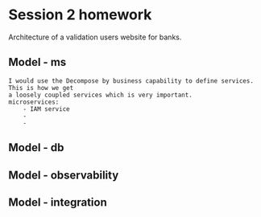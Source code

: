 # Session 2 homework
Architecture of a validation users website for banks.

## Model - ms
    I would use the Decompose by business capability to define services. This is how we get 
    a loosely coupled services which is very important.
    microservices:
        - IAM service
        - 
        -
## Model - db

## Model - observability

## Model - integration
    

